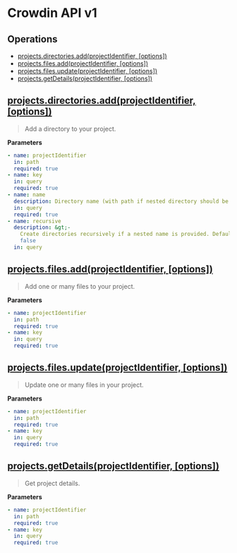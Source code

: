 
# Crowdin API v1

## Operations

- [projects.directories.add(projectIdentifier, [options])](#projects-directories-add)
- [projects.files.add(projectIdentifier, [options])](#projects-files-add)
- [projects.files.update(projectIdentifier, [options])](#projects-files-update)
- [projects.getDetails(projectIdentifier, [options])](#projects-get-details)

<a id="projects-directories-add" href="#projects-directories-add">
  <h2>projects.directories.add(projectIdentifier, [options])</h2>
</a>

> Add a directory to your project.

**Parameters**

```yml
- name: projectIdentifier
  in: path
  required: true
- name: key
  in: query
  required: true
- name: name
  description: Directory name (with path if nested directory should be created).
  in: query
  required: true
- name: recursive
  description: &gt;-
    Create directories recursively if a nested name is provided. Default is
    false
  in: query

```

<a id="projects-files-add" href="#projects-files-add">
  <h2>projects.files.add(projectIdentifier, [options])</h2>
</a>

> Add one or many files to your project.

**Parameters**

```yml
- name: projectIdentifier
  in: path
  required: true
- name: key
  in: query
  required: true

```

<a id="projects-files-update" href="#projects-files-update">
  <h2>projects.files.update(projectIdentifier, [options])</h2>
</a>

> Update one or many files in your project.

**Parameters**

```yml
- name: projectIdentifier
  in: path
  required: true
- name: key
  in: query
  required: true

```

<a id="projects-get-details" href="#projects-get-details">
  <h2>projects.getDetails(projectIdentifier, [options])</h2>
</a>

> Get project details.

**Parameters**

```yml
- name: projectIdentifier
  in: path
  required: true
- name: key
  in: query
  required: true

```

